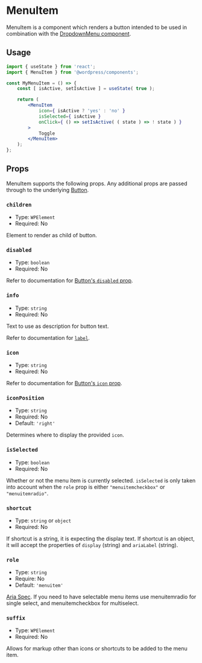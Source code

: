 # MenuItem

MenuItem is a component which renders a button intended to be used in combination with the [DropdownMenu component](/packages/components/src/dropdown-menu/README.md).

## Usage

```jsx
import { useState } from 'react';
import { MenuItem } from '@wordpress/components';

const MyMenuItem = () => {
	const [ isActive, setIsActive ] = useState( true );

	return (
		<MenuItem
			icon={ isActive ? 'yes' : 'no' }
			isSelected={ isActive }
			onClick={ () => setIsActive( ( state ) => ! state ) }
		>
			Toggle
		</MenuItem>
	);
};
```

## Props

MenuItem supports the following props. Any additional props are passed through to the underlying [Button](/packages/components/src/button/README.md).

### `children`

-   Type: `WPElement`
-   Required: No

Element to render as child of button.

### `disabled`

-   Type: `boolean`
-   Required: No

Refer to documentation for [Button's `disabled` prop](/packages/components/src/button/README.md#disabled-boolean).

### `info`

-   Type: `string`
-   Required: No

Text to use as description for button text.

Refer to documentation for [`label`](#label).

### `icon`

-   Type: `string`
-   Required: No

Refer to documentation for [Button's `icon` prop](/packages/components/src/icon-button/README.md#icon).

### `iconPosition`

-   Type: `string`
-   Required: No
-   Default: `'right'`

Determines where to display the provided `icon`.

### `isSelected`

-   Type: `boolean`
-   Required: No

Whether or not the menu item is currently selected. `isSelected` is only taken into account when the `role` prop is either `"menuitemcheckbox"` or `"menuitemradio"`.

### `shortcut`

-   Type: `string` or `object`
-   Required: No

If shortcut is a string, it is expecting the display text. If shortcut is an object, it will accept the properties of `display` (string) and `ariaLabel` (string).

### `role`

-   Type: `string`
-   Require: No
-   Default: `'menuitem'`

[Aria Spec](https://www.w3.org/TR/wai-aria-1.1/#aria-checked). If you need to have selectable menu items use menuitemradio for single select, and menuitemcheckbox for multiselect.

### `suffix`

-   Type: `WPElement`
-   Required: No

Allows for markup other than icons or shortcuts to be added to the menu item.
